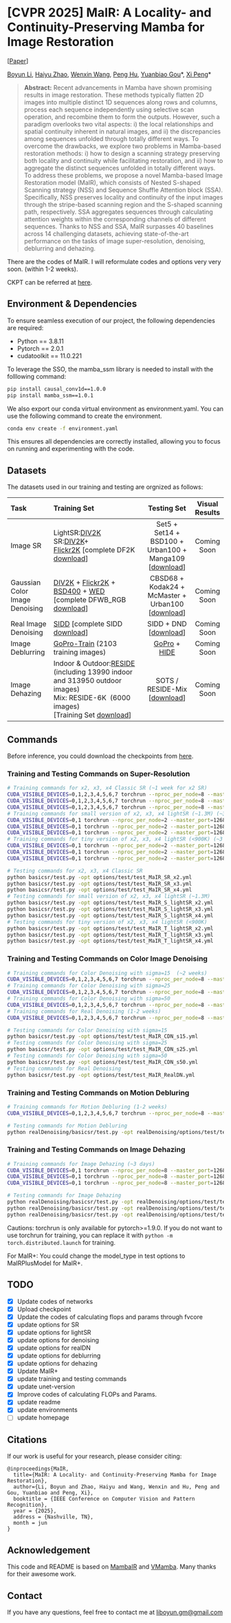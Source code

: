 # [CVPR 2025] MaIR: A Locality- and Continuity-Preserving Mamba for Image Restoration

[[Paper](https://arxiv.org/abs/2412.20066)]

[Boyun Li](https://liboyun.github.io/), [Haiyu Zhao](https://pandint.github.io/), [Wenxin Wang](https://hi-wenxin.github.io/), [Peng Hu](https://penghu-cs.github.io/), [Yuanbiao Gou](https://ybgou.github.io/)\*, [Xi Peng](https://pengxi.me/)\*

> **Abstract:**  Recent advancements in Mamba have shown promising results in image restoration. These methods typically flatten 2D images into multiple distinct 1D sequences along rows and columns, process each sequence independently using selective scan operation, and recombine them to form the outputs. However, such a paradigm overlooks two vital aspects: i) the local relationships and spatial continuity inherent in natural images, and ii) the discrepancies among sequences unfolded through totally different ways. To overcome the drawbacks, we explore two problems in Mamba-based restoration methods: i) how to design a scanning strategy preserving both locality and continuity while facilitating restoration, and ii) how to aggregate the distinct sequences unfolded in totally different ways. To address these problems, we propose a novel Mamba-based Image Restoration model (MaIR), which consists of Nested S-shaped Scanning strategy (NSS) and Sequence Shuffle Attention block (SSA). Specifically, NSS preserves locality and continuity of the input images through the stripe-based scanning region and the S-shaped scanning path, respectively. SSA aggregates sequences through calculating attention weights within the corresponding channels of different sequences. Thanks to NSS and SSA, MaIR surpasses 40 baselines across 14 challenging datasets, achieving state-of-the-art performance on the tasks of image super-resolution, denoising, deblurring and dehazing.

There are the codes of MaIR. I will reformulate codes and options very very soon. (within 1-2 weeks).

CKPT can be referred at [here](https://drive.google.com/drive/folders/1YYmIVTyynLg-Kfu-mviq24WdVkJu-S3M?usp=sharing).

## Environment & Dependencies

To ensure seamless execution of our project, the following dependencies are required:

* Python == 3.8.11
* Pytorch == 2.0.1
* cudatoolkit == 11.0.221

To leverage the SSO, the mamba_ssm library is needed to install with the folllowing command:

```bash
pip install causal_conv1d==1.0.0
pip install mamba_ssm==1.0.1
```

We also export our conda virtual environment as environment.yaml. You can use the following command to create the environment.

```bash
conda env create -f environment.yaml
```

This ensures all dependencies are correctly installed, allowing you to focus on running and experimenting with the code.

## Datasets

The datasets used in our training and testing are orgnized as follows:

| Task                           | Training Set                                                                                                                                                                                                                                                                                                                                                                                                                         |                                                                              Testing Set                                                                              | Visual Results |
| :----------------------------- | :----------------------------------------------------------------------------------------------------------------------------------------------------------------------------------------------------------------------------------------------------------------------------------------------------------------------------------------------------------------------------------------------------------------------------------- | :--------------------------------------------------------------------------------------------------------------------------------------------------------------------: | :------------: |
| Image SR                       | LightSR:[DIV2K](https://data.vision.ee.ethz.ch/cvl/DIV2K/)<br />SR:[DIV2K](https://data.vision.ee.ethz.ch/cvl/DIV2K/)+  [Flickr2K](https://cv.snu.ac.kr/research/EDSR/Flickr2K.tar) [complete DF2K [download](https://drive.google.com/file/d/1TubDkirxl4qAWelfOnpwaSKoj3KLAIG4/view?usp=share_link)]                                                                                                                                          |               Set5 + Set14 + BSD100 + Urban100 + Manga109 [[download](https://drive.google.com/file/d/1n-7pmwjP0isZBK7w3tx2y8CTastlABx1/view?usp=sharing)]               |  Coming Soon  |
| Gaussian Color Image Denoising | [DIV2K](https://data.vision.ee.ethz.ch/cvl/DIV2K/) +  [Flickr2K](https://cv.snu.ac.kr/research/EDSR/Flickr2K.tar) + [BSD400](http://www.eecs.berkeley.edu/Research/Projects/CS/vision/grouping/BSR/BSR_bsds500.tgz) + [WED](http://ivc.uwaterloo.ca/database/WaterlooExploration/exploration_database_and_code.rar) <br />[complete DFWB_RGB [download](https://drive.google.com/file/d/1jPgG_URDQZ4kyXaMMXJ8AZ8jEErCdKuM/view?usp=share_link)] |                 CBSD68 + Kodak24 + McMaster + Urban100  [[download](https://drive.google.com/file/d/1baLpOjNlTCNbREUDAZf9Lso6YCeUOQER/view?usp=sharing)]                 |  Coming Soon  |
| Real Image Denoising           | [SIDD](https://www.eecs.yorku.ca/~kamel/sidd/) [complete SIDD [download](https://drive.google.com/drive/folders/1L_8ig1P71ikzf8PHGs60V6dZ2xoCixaC?usp=share_link)]                                                                                                                                                                                                                                                                        |                              SIDD + DND [[download](https://drive.google.com/file/d/1Vuu0uhm_-PAG-5UPI0bPIaEjSfrSvsTO/view?usp=share_link)]                              |  Coming Soon  |
| Image Deblurring               | [GoPro-Train](https://drive.google.com/file/d/1zgALzrLCC_tcXKu_iHQTHukKUVT1aodI/view) (2103 training images)                                                                                                                                                                                                                                                                                                                            | [GoPro](https://drive.google.com/file/d/1abXSfeRGrzj2mQ2n2vIBHtObU6vXvr7C/view) + [HIDE](https://drive.google.com/file/d/1XRomKYJF1H92g1EuD06pCQe4o6HlwB7A/view?usp=sharing) |  Coming Soon  |
| Image Dehazing                 | Indoor & Outdoor:[RESIDE](https://sites.google.com/view/reside-dehaze-datasets/reside-standard?authuser=0) (including 13990 indoor and 313950 outdoor images)<br />Mix: RESIDE-6K  (6000 images) <br />[Training Set [download](https://drive.google.com/drive/folders/1oaQSpdYHxEv-nMOB7yCLKfw2NDCJVtrx)]                                                                                                                               |                                 SOTS / RESIDE-Mix [[download](https://drive.google.com/drive/folders/1oaQSpdYHxEv-nMOB7yCLKfw2NDCJVtrx)]                                 |  Coming Soon  |

## Commands

Before inference, you could download the checkpoints from [here](https://drive.google.com/drive/folders/1YYmIVTyynLg-Kfu-mviq24WdVkJu-S3M?usp=sharing).

### Training and Testing Commands on Super-Resolution

```bash
# Training commands for x2, x3, x4 Classic SR (~1 week for x2 SR)
CUDA_VISIBLE_DEVICES=0,1,2,3,4,5,6,7 torchrun --nproc_per_node=8 --master_port=1268 basicsr/trainF.py -opt options/train/train_MaIR_SR_x2.yml --launcher pytorch
CUDA_VISIBLE_DEVICES=0,1,2,3,4,5,6,7 torchrun --nproc_per_node=8 --master_port=1268 basicsr/trainF.py -opt options/train/train_MaIR_SR_x3.yml --launcher pytorch
CUDA_VISIBLE_DEVICES=0,1,2,3,4,5,6,7 torchrun --nproc_per_node=8 --master_port=1268 basicsr/trainF.py -opt options/train/train_MaIR_SR_x4.yml --launcher pytorch
# Training commands for small version of x2, x3, x4 lightSR (~1.3M) (~3 days)
CUDA_VISIBLE_DEVICES=0,1 torchrun --nproc_per_node=2 --master_port=1268 basicsr/trainF.py -opt options/train/train_MaIR_S_lightSR_x2.yml --launcher pytorch
CUDA_VISIBLE_DEVICES=0,1 torchrun --nproc_per_node=2 --master_port=1268 basicsr/trainF.py -opt options/train/train_MaIR_S_lightSR_x3.yml --launcher pytorch
CUDA_VISIBLE_DEVICES=0,1 torchrun --nproc_per_node=2 --master_port=1268 basicsr/trainF.py -opt options/train/train_MaIR_S_lightSR_x4.yml --launcher pytorch
# Training commands for tiny version of x2, x3, x4 lightSR (<900K) (~3 days)
CUDA_VISIBLE_DEVICES=0,1 torchrun --nproc_per_node=2 --master_port=1268 basicsr/trainF.py -opt options/train/train_MaIR_T_lightSR_x2.yml --launcher pytorch
CUDA_VISIBLE_DEVICES=0,1 torchrun --nproc_per_node=2 --master_port=1268 basicsr/trainF.py -opt options/train/train_MaIR_T_lightSR_x3.yml --launcher pytorch
CUDA_VISIBLE_DEVICES=0,1 torchrun --nproc_per_node=2 --master_port=1268 basicsr/trainF.py -opt options/train/train_MaIR_T_lightSR_x4.yml --launcher pytorch

# Testing commands for x2, x3, x4 Classic SR
python basicsr/test.py -opt options/test/test_MaIR_SR_x2.yml
python basicsr/test.py -opt options/test/test_MaIR_SR_x3.yml
python basicsr/test.py -opt options/test/test_MaIR_SR_x4.yml
# Testing commands for small version of x2, x3, x4 lightSR (~1.3M)
python basicsr/test.py -opt options/test/test_MaIR_S_lightSR_x2.yml
python basicsr/test.py -opt options/test/test_MaIR_S_lightSR_x3.yml
python basicsr/test.py -opt options/test/test_MaIR_S_lightSR_x4.yml
# Testing commands for tiny version of x2, x3, x4 lightSR (<900K)
python basicsr/test.py -opt options/test/test_MaIR_T_lightSR_x2.yml
python basicsr/test.py -opt options/test/test_MaIR_T_lightSR_x3.yml
python basicsr/test.py -opt options/test/test_MaIR_T_lightSR_x4.yml
```

### Training and Testing Commands on Color Image Denoising

```bash
# Training commands for Color Denoising with sigma=15  (~2 weeks)
CUDA_VISIBLE_DEVICES=0,1,2,3,4,5,6,7 torchrun --nproc_per_node=8 --master_port=1268 basicsr/trainF.py -opt options/train/train_MaIR_CDN_s15.yml --launcher pytorch
# Training commands for Color Denoising with sigma=25
CUDA_VISIBLE_DEVICES=0,1,2,3,4,5,6,7 torchrun --nproc_per_node=8 --master_port=1268 basicsr/trainF.py -opt options/train/train_MaIR_CDN_s25.yml --launcher pytorch
# Training commands for Color Denoising with sigma=50
CUDA_VISIBLE_DEVICES=0,1,2,3,4,5,6,7 torchrun --nproc_per_node=8 --master_port=1268 basicsr/trainF.py -opt options/train/train_MaIR_CDN_s50.yml --launcher pytorch
# Training commands for Real Denoising (1-2 weeks)
CUDA_VISIBLE_DEVICES=0,1,2,3,4,5,6,7 torchrun --nproc_per_node=8 --master_port=1268 realDenoising/basicsr/trainF.py -opt realDenoising/options/train/train_MaIR_RealDN.yml --launcher pytorch

# Testing commands for Color Denoising with sigma=15
python basicsr/test.py -opt options/test/test_MaIR_CDN_s15.yml
# Testing commands for Color Denoising with sigma=25
python basicsr/test.py -opt options/test/test_MaIR_CDN_s25.yml
# Testing commands for Color Denoising with sigma=50
python basicsr/test.py -opt options/test/test_MaIR_CDN_s50.yml
# Testing commands for Real Denoising
python basicsr/test.py -opt options/test/test_MaIR_RealDN.yml
```

### Training and Testing Commands on Motion Debluring

```bash
# Training commands for Motion Debluring (1-2 weeks)
CUDA_VISIBLE_DEVICES=0,1,2,3,4,5,6,7 torchrun --nproc_per_node=8 --master_port=1268 realDenoising/basicsr/trainF.py -opt realDenoising/options/train/train_MaIR_MotionDeblur.yml --launcher pytorch

# Testing commands for Motion Debluring
python realDenoising/basicsr/test.py -opt realDenoising/options/test/test_MaIR_MotionDeblur.yml
```

### Training and Testing Commands on Image Dehazing

```bash
# Training commands for Image Dehazing (~3 days)
CUDA_VISIBLE_DEVICES=0,1 torchrun --nproc_per_node=8 --master_port=1268 realDenoising/basicsr/trainF.py -opt realDenoising/options/train/train_MaIR_ITS.yml --launcher pytorch
CUDA_VISIBLE_DEVICES=0,1 torchrun --nproc_per_node=8 --master_port=1268 realDenoising/basicsr/trainF.py -opt realDenoising/options/train/train_MaIR_OTS.yml --launcher pytorch
CUDA_VISIBLE_DEVICES=0,1 torchrun --nproc_per_node=8 --master_port=1268 realDenoising/basicsr/trainF.py -opt realDenoising/options/train/train_MaIR_R6K.yml --launcher pytorch

# Testing commands for Image Dehazing
python realDenoising/basicsr/test.py -opt realDenoising/options/test/test_MaIR_ITS.yml
python realDenoising/basicsr/test.py -opt realDenoising/options/test/test_MaIR_OTS.yml
python realDenoising/basicsr/test.py -opt realDenoising/options/test/test_MaIR_R6K.yml
```

Cautions: torchrun is only available for pytorch>=1.9.0. If you do not want to use torchrun for training, you can replace it with `python -m torch.distributed.launch` for training.

For MaIR+: You could change the model_type in test options to MaIRPlusModel for MaIR+.

## TODO

* [X] Update codes of networks
* [X] Upload checkpoint
* [X] Update the codes of calculating flops and params through fvcore
* [X] update options for SR
* [X] update options for lightSR
* [X] update options for denoising
* [X] update options for realDN
* [X] update options for deblurring
* [X] update options for dehazing
* [X] Update MaIR+
* [X] update training and testing commands
* [X] update unet-version
* [X] Improve codes of calculating FLOPs and Params.
* [X] update readme
* [X] update environments
* [ ] update homepage

## Citations

If our work is useful for your research, please consider citing:

```
@inproceedings{MaIR,
  title={MaIR: A Locality- and Continuity-Preserving Mamba for Image Restoration},
  author={Li, Boyun and Zhao, Haiyu and Wang, Wenxin and Hu, Peng and Gou, Yuanbiao and Peng, Xi},
  booktitle = {IEEE Conference on Computer Vision and Pattern Recognition},
  year = {2025},
  address = {Nashville, TN},
  month = jun
}
```

## Acknowledgement

This code and README is based on [MambaIR](https://github.com/csguoh/MambaIR/) and [VMamba](https://github.com/MzeroMiko/VMamba). Many thanks for their awesome work.

## Contact

If you have any questions, feel free to contact me at liboyun.gm@gmail.com
